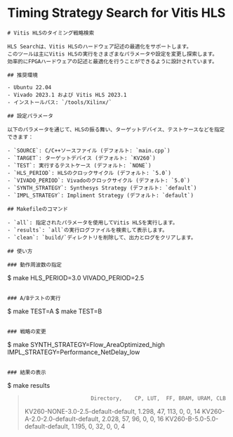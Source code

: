 # Timing Strategy Search for Vitis HLS
```
# Vitis HLSのタイミング戦略検索

HLS Searchは、Vitis HLSのハードウェア記述の最適化をサポートします。
このツールは主にVitis HLSの実行をさまざまなパラメータや設定を変更し探索します。
効率的にFPGAハードウェアの記述と最適化を行うことができるように設計されています。

## 推奨環境

- Ubuntu 22.04
- Vivado 2023.1 および Vitis HLS 2023.1
- インストールパス: `/tools/Xilinx/`

## 設定パラメータ

以下のパラメータを通じて、HLSの振る舞い、ターゲットデバイス、テストケースなどを指定できます：

- `SOURCE`: C/C++ソースファイル (デフォルト: `main.cpp`)
- `TARGET`: ターゲットデバイス (デフォルト: `KV260`)
- `TEST`: 実行するテストケース (デフォルト: `NONE`)
- `HLS_PERIOD`: HLSのクロックサイクル (デフォルト: `5.0`)
- `VIVADO_PERIOD`: Vivadoのクロックサイクル (デフォルト: `5.0`)
- `SYNTH_STRATEGY`: Synthesys Strategy (デフォルト: `default`)
- `IMPL_STRATEGY`: Impliment Strategy (デフォルト: `default`)

## Makefileのコマンド

- `all`: 指定されたパラメータを使用してVitis HLSを実行します。
- `results`: `all`の実行ログファイルを検索して表示します。
- `clean`: `build/`ディレクトリを削除して、出力とログをクリアします。

## 使い方

### 動作周波数の指定
```
$ make HLS_PERIOD=3.0 VIVADO_PERIOD=2.5
```

### A/Bテストの実行
```
$ make TEST=A
$ make TEST=B
```

### 戦略の変更
```
$ make SYNTH_STRATEGY=Flow_AreaOptimized_high IMPL_STRATEGY=Performance_NetDelay_low
```

### 結果の表示
```
$ make results
>                          Directory,    CP, LUT,  FF, BRAM, URAM, CLB
> KV260-NONE-3.0-2.5-default-default, 1.298,  47, 113,    0,    0,  14
>    KV260-A-2.0-2.0-default-default, 2.028,  57,  96,    0,    0,  16
>    KV260-B-5.0-5.0-default-default, 1.195,   0,  32,    0,    0,   4
```
